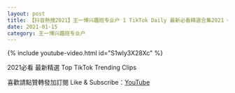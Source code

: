 ```yaml
---
layout: post
title: 【抖音熱搜2021】王一博兴趣班专业户 1 TikTok Daily 最新必看精選合集2021 01 15
date: 2021-01-15
category: 王一博兴趣班专业户
---
```


{% include youtube-video.html id="S1wly3X28Xc" %}

2021必看 最新精選 Top TikTok Trending Clips

喜歡請點贊轉發加訂閱 Like & Subscribe：[YouTube](https://www.youtube.com/channel/UCAoR7VcanIPd04uEq_GIylA/videos)

